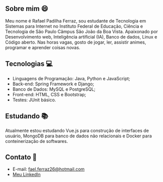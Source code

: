 ## Sobre mim 😄

Meu nome é Rafael Padilha Ferraz, sou estudante de Tecnologia em Sistemas para Internet no Instituto Federal de Educação, Ciência e Tecnologia de São Paulo Câmpus São João da Boa Vista. Apaixonado por Desenvolvimento web, Inteligência artificial (IA), Banco de dados, Linux e Código aberto. Nas horas vagas, gosto de jogar, ler, assistir animes, programar e aprender coisas novas.

## Tecnologias 💻

- Linguagens de Programação: Java, Python e JavaScript;
- Back-end: Spring Framework e Django;
- Banco de Dados: MySQL e PostgreSQL;
- Front-end: HTML, CSS e Bootstrap;
- Testes: JUnit básico.

## Estudando 📚

Atualmente estou estudando Vue.js para construção de interfaces de usuário, MongoDB para banco de dados não relacionais e 
Docker para conteinerização de softwares.

## Contato 💼

- E-mail: fael.ferraz26@hotmail.com
- [Meu LinkedIn](https://www.linkedin.com/in/rafaelpf-dev)
